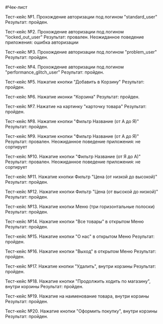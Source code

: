 #Чек-лист

Тест-кейс №1. Прохождение авторизации под логином "standard_user"
Результат: пройден.

Тест-кейс №2. Прохождение авторизации под логином "locked_out_user"
Результат: провален. Неожиданное поведение приложения: ошибка авторизации

Тест-кейс №3. Прохождение авторизации под логином "problem_user"
Результат: пройден.

Тест-кейс №4. Прохождение авторизации под логином "performance_glitch_user"
Результат: пройден.

Тест-кейс №5. Нажатие кнопки "Добавить в Корзину"
Результат: пройден.

Тест-кейс №6. Нажатие иконки "Корзина"
Результат: пройден.

Тест-кейс №7. Нажатие на картинку "карточку товара"
Результат: пройден.

Тест-кейс №8. Нажатие кнопки "Фильтр Название (от А до Я)"
Результат: пройден.

Тест-кейс №9. Нажатие кнопки "Фильтр Название (от А до Я)"
Результат: провален. Неожиданное поведение приложения: не сортирует

Тест-кейс №10. Нажатие кнопки "Фильтр Название (от Я до А)"
Результат: провален. Неожиданное поведение приложения: не сортирует

Тест-кейс №11. Нажатие кнопки Фильтр "Цена (от низкой до высокой)"
Результат: пройден.

Тест-кейс №12. Нажатие кнопки Фильтр "Цена (от высокой до низкой)"
Результат: пройден.

Тест-кейс №13. Нажатие кнопки Меню (три горизонтальные полоски)
Результат: пройден.

Тест-кейс №14. Нажатие кнопки "Все товары" в открытом Меню
Результат: пройден.

Тест-кейс №15. Нажатие кнопки "О нас" в открытом Меню
Результат: пройден.

Тест-кейс №16. Нажатие кнопки "Выход" в открытом Меню
Результат: пройден.

Тест-кейс №17. Нажатие кнопки "Удалить", внутри корзины
Результат: пройден.

Тест-кейс №18. Нажатие кнопки "Продолжить ходить по магазину", внутри корзины
Результат: пройден.

Тест-кейс №19. Нажатие на наименование товара, внутри корзины
Результат: пройден.

Тест-кейс №20. Нажатие кнопки "Оформить покупку", внутри корзины
Результат: пройден.
